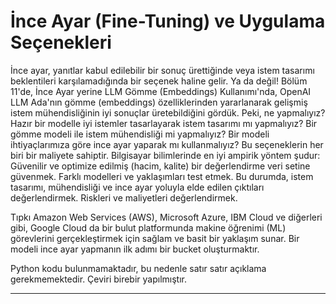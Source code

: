 # İnce Ayar (Fine-Tuning) ve Uygulama Seçenekleri

İnce ayar, yanıtlar kabul edilebilir bir sonuç ürettiğinde veya istem tasarımı beklentileri karşılamadığında bir seçenek haline gelir. Ya da değil! Bölüm 11'de, İnce Ayar yerine LLM Gömme (Embeddings) Kullanımı'nda, OpenAI LLM Ada'nın gömme (embeddings) özelliklerinden yararlanarak gelişmiş istem mühendisliğinin iyi sonuçlar üretebildiğini gördük. Peki, ne yapmalıyız? Hazır bir modelle iyi istemler tasarlayarak istem tasarımı mı yapmalıyız? Bir gömme modeli ile istem mühendisliği mi yapmalıyız? Bir modeli ihtiyaçlarımıza göre ince ayar yaparak mı kullanmalıyız? Bu seçeneklerin her biri bir maliyete sahiptir. Bilgisayar bilimlerinde en iyi ampirik yöntem şudur: Güvenilir ve optimize edilmiş (hacim, kalite) bir değerlendirme veri setine güvenmek. Farklı modelleri ve yaklaşımları test etmek. Bu durumda, istem tasarımı, mühendisliği ve ince ayar yoluyla elde edilen çıktıları değerlendirmek. Riskleri ve maliyetleri değerlendirmek.

Tıpkı Amazon Web Services (AWS), Microsoft Azure, IBM Cloud ve diğerleri gibi, Google Cloud da bir bulut platformunda makine öğrenimi (ML) görevlerini gerçekleştirmek için sağlam ve basit bir yaklaşım sunar. Bir modeli ince ayar yapmanın ilk adımı bir bucket oluşturmaktır.

Python kodu bulunmamaktadır, bu nedenle satır satır açıklama gerekmemektedir. Çeviri birebir yapılmıştır.

---

